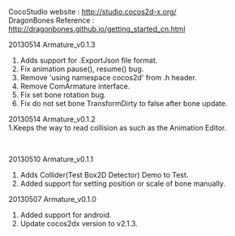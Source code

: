 CocoStudio website    : http://studio.cocos2d-x.org/<br>
DragonBones Reference : http://dragonbones.github.io/getting_started_cn.html





20130514 Armature_v0.1.3<br>
1. Adds support for .ExportJson file format.<br>
2. Fix animation pause(), resume() bug.<br>
3. Remove 'using namespace cocos2d' from .h header.<br>
4. Remove ComArmature interface.<br>
5. Fix set bone rotation bug.<br>
6. Fix do not set bone TransformDirty to false after bone update.<br>



20130514 Armature_v0.1.2
<br>
1.Keeps the way to read collision as such as the Animation Editor.

<br>

20130510 Armature_v0.1.1<br>
1. Adds Collider(Test Box2D Detector) Demo to Test.<br>
2. Added support for setting position or scale of bone manually.<br>

20130507 Armature_v0.1.0<br>
1. Added support for android.<br>
2. Update cocos2dx version to v2.1.3.<br>
